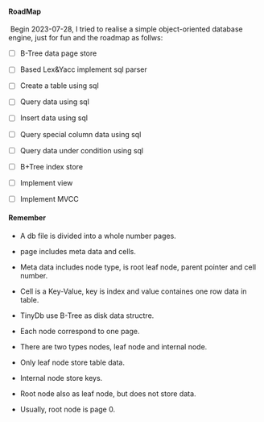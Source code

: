 #### RoadMap

​		Begin 2023-07-28, I tried to realise a simple object-oriented database engine, just for fun and the roadmap as follws:

- [ ] B-Tree data page store

- [ ] Based Lex&Yacc implement sql parser
- [ ] Create a table using sql
- [ ] Query data using sql
- [ ] Insert data using sql
- [ ] Query special column data using sql
- [ ] Query data under condition using sql
- [ ] B+Tree index store
- [ ] Implement view
- [ ] Implement MVCC



#### Remember
- A db file is divided into a whole number pages.

- page includes meta data and cells.

- Meta data includes node type, is root leaf node, parent pointer and cell number.

- Cell is a Key-Value, key is index and value containes one row data in table.

- TinyDb use B-Tree as disk data structre.

- Each node correspond to one page.

- There are two types nodes, leaf node and internal node.

- Only leaf node store table data.

- Internal node store keys.

- Root node also as leaf node, but does not store data.

- Usually, root node is page 0.
